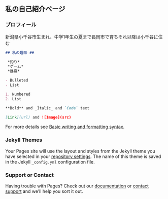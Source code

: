 ## 私の自己紹介ページ 

### プロフィール ###

新潟県小千谷市生まれ、中学1年生の夏まで長岡市で育ちそれ以降は小千谷に住む

```markdown
## 私の趣味 ##

 *釣り*
 *ゲーム*
 *昼寝*

- Bulleted
- List

1. Numbered
2. List

**Bold** and _Italic_ and `Code` text

[Link](url) and ![Image](src)
```

For more details see [Basic writing and formatting syntax](https://docs.github.com/en/github/writing-on-github/getting-started-with-writing-and-formatting-on-github/basic-writing-and-formatting-syntax).

### Jekyll Themes

Your Pages site will use the layout and styles from the Jekyll theme you have selected in your [repository settings](https://github.com/Abekatsuki123/shugyou/settings/pages). The name of this theme is saved in the Jekyll `_config.yml` configuration file.

### Support or Contact

Having trouble with Pages? Check out our [documentation](https://docs.github.com/categories/github-pages-basics/) or [contact support](https://support.github.com/contact) and we’ll help you sort it out.
